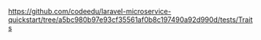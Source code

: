 https://github.com/codeedu/laravel-microservice-quickstart/tree/a5bc980b97e93cf35561af0b8c197490a92d990d/tests/Traits
